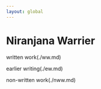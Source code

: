 ```yaml
---
layout: global
---
```


# Niranjana Warrier

<div class="dropdown">
    written work(./ww.md)
    <div class="dropdown-content">
        <p>earlier writing(./ew.md)</p>
    </div>
</div>

<div>
    non-written work(./nww.md)
</div>


